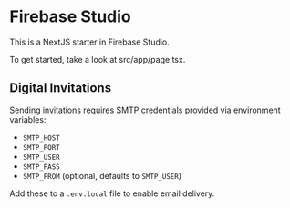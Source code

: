
# Firebase Studio

This is a NextJS starter in Firebase Studio.

To get started, take a look at src/app/page.tsx.

## Digital Invitations

Sending invitations requires SMTP credentials provided via environment variables:

- `SMTP_HOST`
- `SMTP_PORT`
- `SMTP_USER`
- `SMTP_PASS`
- `SMTP_FROM` (optional, defaults to `SMTP_USER`)

Add these to a `.env.local` file to enable email delivery.

